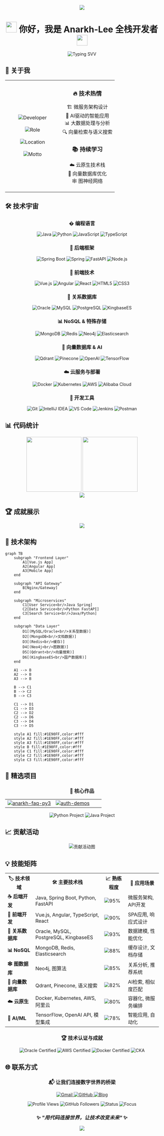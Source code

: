 <div align="center">
  <img src="https://capsule-render.vercel.app/api?type=waving&color=1E90FF&height=200&section=header&text=Welcome%20to%20My%20Code%20Universe&fontSize=40&fontColor=ffffff&animation=fadeIn" />
</div>

<h1 align="center">
  <img src="https://media.giphy.com/media/hvRJCLFzcasrR4ia7z/giphy.gif" width="35">
  你好，我是 Anarkh-Lee 全栈开发者 
  <img src="https://media.giphy.com/media/hvRJCLFzcasrR4ia7z/giphy.gif" width="35">
</h1>

<div align="center">
  <img src="https://readme-typing-svg.herokuapp.com?font=Fira+Code&pause=1000&color=1E90FF&center=true&vCenter=true&width=450&lines=Full+Stack+Developer+🚀;Java+%7C+Python+%7C+Vue+%7C+Angular;Database+Architect+💾;Vector+Database+Expert+🧠;Cloud+Native+Enthusiast+☁️" alt="Typing SVV" />
</div>

## 🌟 关于我

<div align="center">
  <table>
    <tr>
      <td align="center" width="50%">
        <img src="https://img.shields.io/badge/👨‍💻_开发者-Anarkh--Lee-4FC08D?style=for-the-badge" alt="Developer"/>
        <br/><br/>
        <img src="https://img.shields.io/badge/🎯_角色-Full%20Stack%20Developer-6DB33F?style=for-the-badge" alt="Role"/>
        <br/><br/>
        <img src="https://img.shields.io/badge/🌍_位置-中国%20🇨🇳-FF6B6B?style=for-the-badge" alt="Location"/>
        <br/><br/>
        <img src="https://img.shields.io/badge/💭_理念-用代码构建数字世界-2496ED?style=for-the-badge" alt="Motto"/>
      </td>
      <td align="center" width="50%">
        <h3>🔥 技术热情</h3>
        <p>
          🏗️ 微服务架构设计<br/>
          🤖 AI驱动的智能应用<br/>
          📊 大数据处理与分析<br/>
          🔍 向量检索与语义搜索
        </p>
        <h3>📚 持续学习</h3>
        <p>
          ☁️ 云原生技术栈<br/>
          🧠 向量数据库优化<br/>
          🕸️ 图神经网络
        </p>
      </td>
    </tr>
  </table>
</div>

## 🛠️ 技术宇宙

<div align="center">

### � 编程语言
<p align="center">
  <img src="https://img.shields.io/badge/Java-ED8B00?style=for-the-badge&logo=openjdk&logoColor=white" alt="Java">
  <img src="https://img.shields.io/badge/Python-3776AB?style=for-the-badge&logo=python&logoColor=white" alt="Python">
  <img src="https://img.shields.io/badge/JavaScript-F7DF1E?style=for-the-badge&logo=javascript&logoColor=black" alt="JavaScript">
  <img src="https://img.shields.io/badge/TypeScript-3178C6?style=for-the-badge&logo=typescript&logoColor=white" alt="TypeScript">
</p>

### 🚀 后端框架
<p align="center">
  <img src="https://img.shields.io/badge/Spring_Boot-6DB33F?style=for-the-badge&logo=spring-boot&logoColor=white" alt="Spring Boot">
  <img src="https://img.shields.io/badge/Spring-6DB33F?style=for-the-badge&logo=spring&logoColor=white" alt="Spring">
  <img src="https://img.shields.io/badge/FastAPI-009688?style=for-the-badge&logo=fastapi&logoColor=white" alt="FastAPI">
  <img src="https://img.shields.io/badge/Node.js-339933?style=for-the-badge&logo=node.js&logoColor=white" alt="Node.js">
</p>

### 🎨 前端技术
<p align="center">
  <img src="https://img.shields.io/badge/Vue.js-4FC08D?style=for-the-badge&logo=vue.js&logoColor=white" alt="Vue.js">
  <img src="https://img.shields.io/badge/Angular-DD0031?style=for-the-badge&logo=angular&logoColor=white" alt="Angular">
  <img src="https://img.shields.io/badge/React-61DAFB?style=for-the-badge&logo=react&logoColor=black" alt="React">
  <img src="https://img.shields.io/badge/HTML5-E34F26?style=for-the-badge&logo=html5&logoColor=white" alt="HTML5">
  <img src="https://img.shields.io/badge/CSS3-1572B6?style=for-the-badge&logo=css3&logoColor=white" alt="CSS3">
</p>

### 💾 关系数据库
<p align="center">
  <img src="https://img.shields.io/badge/Oracle-F80000?style=for-the-badge&logo=oracle&logoColor=white" alt="Oracle">
  <img src="https://img.shields.io/badge/MySQL-4479A1?style=for-the-badge&logo=mysql&logoColor=white" alt="MySQL">
  <img src="https://img.shields.io/badge/PostgreSQL-336791?style=for-the-badge&logo=postgresql&logoColor=white" alt="PostgreSQL">
  <img src="https://img.shields.io/badge/KingbaseES-4169E1?style=for-the-badge&logo=database&logoColor=white" alt="KingbaseES">
</p>

### 📊 NoSQL & 特殊存储
<p align="center">
  <img src="https://img.shields.io/badge/MongoDB-47A248?style=for-the-badge&logo=mongodb&logoColor=white" alt="MongoDB">
  <img src="https://img.shields.io/badge/Redis-DC382D?style=for-the-badge&logo=redis&logoColor=white" alt="Redis">
  <img src="https://img.shields.io/badge/Neo4j-008CC1?style=for-the-badge&logo=neo4j&logoColor=white" alt="Neo4j">
  <img src="https://img.shields.io/badge/Elasticsearch-005571?style=for-the-badge&logo=elasticsearch&logoColor=white" alt="Elasticsearch">
</p>

### 🧠 向量数据库 & AI
<p align="center">
  <img src="https://img.shields.io/badge/Qdrant-FF6B6B?style=for-the-badge&logo=vector&logoColor=white" alt="Qdrant">
  <img src="https://img.shields.io/badge/Pinecone-000000?style=for-the-badge&logo=pinecone&logoColor=white" alt="Pinecone">
  <img src="https://img.shields.io/badge/OpenAI-412991?style=for-the-badge&logo=openai&logoColor=white" alt="OpenAI">
  <img src="https://img.shields.io/badge/TensorFlow-FF6F00?style=for-the-badge&logo=tensorflow&logoColor=white" alt="TensorFlow">
</p>

### ☁️ 云服务与部署
<p align="center">
  <img src="https://img.shields.io/badge/Docker-2496ED?style=for-the-badge&logo=docker&logoColor=white" alt="Docker">
  <img src="https://img.shields.io/badge/Kubernetes-326CE5?style=for-the-badge&logo=kubernetes&logoColor=white" alt="Kubernetes">
  <img src="https://img.shields.io/badge/AWS-232F3E?style=for-the-badge&logo=amazon-aws&logoColor=white" alt="AWS">
  <img src="https://img.shields.io/badge/阿里云-FF6A00?style=for-the-badge&logo=alibaba-cloud&logoColor=white" alt="Alibaba Cloud">
</p>

### 🔧 开发工具
<p align="center">
  <img src="https://img.shields.io/badge/Git-F05032?style=for-the-badge&logo=git&logoColor=white" alt="Git">
  <img src="https://img.shields.io/badge/IntelliJ_IDEA-000000?style=for-the-badge&logo=intellij-idea&logoColor=white" alt="IntelliJ IDEA">
  <img src="https://img.shields.io/badge/VS_Code-007ACC?style=for-the-badge&logo=visual-studio-code&logoColor=white" alt="VS Code">
  <img src="https://img.shields.io/badge/Jenkins-D24939?style=for-the-badge&logo=jenkins&logoColor=white" alt="Jenkins">
  <img src="https://img.shields.io/badge/Postman-FF6C37?style=for-the-badge&logo=postman&logoColor=white" alt="Postman">
</p>

</div>

## 📊 代码统计

<div align="center">
  <img height="180em" src="https://github-readme-stats.vercel.app/api?username=Anarkh-Lee&show_icons=true&theme=tokyonight&include_all_commits=true&count_private=true&bg_color=0D1117&title_color=1E90FF&text_color=ffffff&icon_color=1E90FF&border_color=1E90FF"/>
  <img height="180em" src="https://github-readme-stats.vercel.app/api/top-langs/?username=Anarkh-Lee&layout=compact&theme=tokyonight&bg_color=0D1117&title_color=1E90FF&text_color=ffffff&border_color=1E90FF"/>
</div>

<div align="center">
  <img src="https://github-readme-streak-stats.herokuapp.com/?user=Anarkh-Lee&theme=tokyonight&background=0D1117&stroke=1E90FF&ring=1E90FF&fire=1E90FF&currStreakNum=ffffff&sideNums=ffffff&currStreakLabel=1E90FF&sideLabels=ffffff&dates=ffffff&border=1E90FF" />
</div>

## 🏆 成就展示

<div align="center">
  <img src="https://github-profile-trophy.vercel.app/?username=Anarkh-Lee&theme=tokyonight&no-frame=false&no-bg=false&margin-w=4&row=1&column=7&title_color=1E90FF&text_color=ffffff&bg_color=0D1117" />
</div>

## 🎯 技术架构

```mermaid
graph TB
    subgraph "Frontend Layer"
        A1[Vue.js App]
        A2[Angular App]
        A3[Mobile App]
    end
    
    subgraph "API Gateway"
        B[Nginx/Gateway]
    end
    
    subgraph "Microservices"
        C1[User Service<br/>Java Spring]
        C2[Data Service<br/>Python FastAPI]
        C3[Search Service<br/>Java/Python]
    end
    
    subgraph "Data Layer"
        D1[(MySQL/Oracle<br/>关系型数据)]
        D2[(MongoDB<br/>文档数据)]
        D3[(Redis<br/>缓存)]
        D4[(Neo4j<br/>图数据)]
        D5[(Qdrant<br/>向量搜索)]
        D6[(KingbaseES<br/>国产数据库)]
    end
    
    A1 --> B
    A2 --> B
    A3 --> B
    
    B --> C1
    B --> C2
    B --> C3
    
    C1 --> D1
    C1 --> D3
    C2 --> D2
    C2 --> D6
    C3 --> D4
    C3 --> D5
    
    style A1 fill:#1E90FF,color:#fff
    style A2 fill:#1E90FF,color:#fff
    style A3 fill:#1E90FF,color:#fff
    style B fill:#1E90FF,color:#fff
    style C1 fill:#1E90FF,color:#fff
    style C2 fill:#1E90FF,color:#fff
    style C3 fill:#1E90FF,color:#fff
```

## 🚀 精选项目

<div align="center">

### 💎 核心作品

<table>
  <tr>
    <td width="50%">
      <a href="https://github.com/Anarkh-Lee/anarkh-faq-py3">
        <img src="https://github-readme-stats.vercel.app/api/pin/?username=Anarkh-Lee&repo=anarkh-faq-py3&theme=tokyonight&bg_color=0D1117&title_color=4FC08D&text_color=ffffff&icon_color=4FC08D&border_color=4FC08D" alt="anarkh-faq-py3"/>
      </a>
    </td>
    <td width="50%">
      <a href="https://github.com/Anarkh-Lee/auth-demos">
        <img src="https://github-readme-stats.vercel.app/api/pin/?username=Anarkh-Lee&repo=auth-demos&theme=tokyonight&bg_color=0D1117&title_color=6DB33F&text_color=ffffff&icon_color=6DB33F&border_color=6DB33F" alt="auth-demos"/>
      </a>
    </td>
  </tr>
</table>

<p align="center">
  <img src="https://img.shields.io/badge/🐍_Python-智能问答系统-3776AB?style=for-the-badge&logo=python&logoColor=white" alt="Python Project"/>
  <img src="https://img.shields.io/badge/☕_Java-身份认证演示-ED8B00?style=for-the-badge&logo=openjdk&logoColor=white" alt="Java Project"/>
</p>

</div>

## 📈 贡献活动

<div align="center">
  <img src="https://github-readme-activity-graph.vercel.app/graph?username=Anarkh-Lee&theme=react-dark&bg_color=0D1117&color=4FC08D&line=6DB33F&point=ffffff&area=true&hide_border=false&custom_title=年度贡献活动统计" alt="贡献活动图" />
</div>

## 💡 技能矩阵

<div align="center">

<table>
  <tr>
    <th>🏷️ 技术领域</th>
    <th>🛠️ 主要技术栈</th>
    <th>📈 熟练程度</th>
    <th>🎯 应用场景</th>
  </tr>
  <tr>
    <td><strong>☕ 后端开发</strong></td>
    <td>Java, Spring Boot, Python, FastAPI</td>
    <td><img src="https://img.shields.io/badge/95%25-6DB33F?style=flat-square&logoColor=white" alt="95%"/></td>
    <td>微服务架构, API开发</td>
  </tr>
  <tr>
    <td><strong>🎨 前端开发</strong></td>
    <td>Vue.js, Angular, TypeScript, React</td>
    <td><img src="https://img.shields.io/badge/90%25-4FC08D?style=flat-square&logoColor=white" alt="90%"/></td>
    <td>SPA应用, 响应式设计</td>
  </tr>
  <tr>
    <td><strong>💾 关系数据库</strong></td>
    <td>Oracle, MySQL, PostgreSQL, KingbaseES</td>
    <td><img src="https://img.shields.io/badge/93%25-4479A1?style=flat-square&logoColor=white" alt="93%"/></td>
    <td>数据建模, 性能优化</td>
  </tr>
  <tr>
    <td><strong>📊 NoSQL</strong></td>
    <td>MongoDB, Redis, Elasticsearch</td>
    <td><img src="https://img.shields.io/badge/88%25-47A248?style=flat-square&logoColor=white" alt="88%"/></td>
    <td>缓存设计, 文档存储</td>
  </tr>
  <tr>
    <td><strong>🕸️ 图数据库</strong></td>
    <td>Neo4j, 图算法</td>
    <td><img src="https://img.shields.io/badge/85%25-008CC1?style=flat-square&logoColor=white" alt="85%"/></td>
    <td>关系分析, 推荐系统</td>
  </tr>
  <tr>
    <td><strong>🧠 向量数据库</strong></td>
    <td>Qdrant, Pinecone, 语义搜索</td>
    <td><img src="https://img.shields.io/badge/82%25-FF6B6B?style=flat-square&logoColor=white" alt="82%"/></td>
    <td>AI检索, 相似度匹配</td>
  </tr>
  <tr>
    <td><strong>☁️ 云原生</strong></td>
    <td>Docker, Kubernetes, AWS, 阿里云</td>
    <td><img src="https://img.shields.io/badge/80%25-2496ED?style=flat-square&logoColor=white" alt="80%"/></td>
    <td>容器化, 微服务编排</td>
  </tr>
  <tr>
    <td><strong>🤖 AI/ML</strong></td>
    <td>TensorFlow, OpenAI API, 模型集成</td>
    <td><img src="https://img.shields.io/badge/78%25-FF6F00?style=flat-square&logoColor=white" alt="78%"/></td>
    <td>智能应用, 自动化</td>
  </tr>
</table>

### 🏆 技术认证与成就
<p align="center">
  <img src="https://img.shields.io/badge/Oracle-Certified_Professional-F80000?style=flat-square&logo=oracle&logoColor=white" alt="Oracle Certified">
  <img src="https://img.shields.io/badge/AWS-Solutions_Architect-232F3E?style=flat-square&logo=amazon-aws&logoColor=white" alt="AWS Certified">
  <img src="https://img.shields.io/badge/Docker-Certified_Associate-2496ED?style=flat-square&logo=docker&logoColor=white" alt="Docker Certified">
  <img src="https://img.shields.io/badge/Kubernetes-CKA-326CE5?style=flat-square&logo=kubernetes&logoColor=white" alt="CKA">
</p>

</div>

## 🌐 联系方式

<div align="center">

### 📬 让我们连接数字世界的桥梁

<p align="center">
  <a href="mailto:anarkhlee@gmail.com">
    <img src="https://img.shields.io/badge/📧_Gmail-EA4335?style=for-the-badge&logo=gmail&logoColor=white" alt="Gmail">
  </a>
  <a href="https://github.com/Anarkh-Lee">
    <img src="https://img.shields.io/badge/⭐_GitHub-181717?style=for-the-badge&logo=github&logoColor=white" alt="GitHub">
  </a>
  <a href="https://anarkh.site">
    <img src="https://img.shields.io/badge/📝_个人博客-21759B?style=for-the-badge&logo=wordpress&logoColor=white" alt="Blog">
  </a>
</p>

</div>

<div align="center">
  <img src="https://komarev.com/ghpvc/?username=Anarkh-Lee&label=Profile%20Views&color=4FC08D&style=flat-square" alt="Profile Views" />
  <img src="https://img.shields.io/github/followers/Anarkh-Lee?label=Followers&style=flat-square&color=6DB33F&logo=github" alt="GitHub Followers" />
  <img src="https://img.shields.io/badge/Status-Coding%20☕-FFDD00?style=flat-square&logo=buy-me-a-coffee&logoColor=black" alt="Status" />
  <img src="https://img.shields.io/badge/Focus-Full%20Stack%20Development-2496ED?style=flat-square&logo=stack-overflow&logoColor=white" alt="Focus" />
</div>

<div align="center">

### ✨ *"用代码连接世界，让技术改变未来"* ✨

  <img src="https://capsule-render.vercel.app/api?type=waving&color=gradient&customColorList=6,11,20&height=120&section=footer&text=Thanks%20for%20Visiting!&fontSize=24&fontColor=ffffff&animation=twinkling" />
</div>